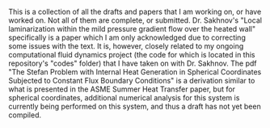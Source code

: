 This is a collection of all the drafts and papers that I am working on, or have worked on. Not all of them are complete, or submitted. Dr. Sakhnov's "Local laminarization within 
the mild pressure gradient flow over the heated wall" specifically is a paper which I am only acknowledged due to correcting some issues with the text. It is, however, closely 
related to my ongoing computational fluid dynamics project (the code for which is located in this repository's "codes" folder) that I have taken on with Dr. Sakhnov. The pdf "The Stefan Problem with Internal Heat Generation in Spherical Coordinates Subjected to Constant Flux Boundary Conditions" is a derivation similar to what is presented in the ASME Summer Heat Transfer paper, but for spherical coordinates, additional numerical analysis for this system is currently being performed on this system, and thus a draft has not yet been compiled.
